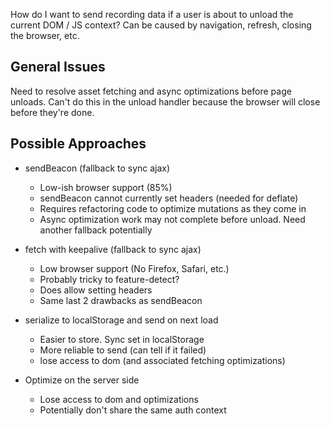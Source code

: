 How do I want to send recording data if a user is about to unload the current DOM / JS context? Can be caused by navigation, refresh, closing the browser, etc.

## General Issues

Need to resolve asset fetching and async optimizations before page unloads. Can't do this in the unload handler because the browser will close before they're done.

## Possible Approaches

- sendBeacon (fallback to sync ajax)
    - Low-ish browser support (85%)
    - sendBeacon cannot currently set headers (needed for deflate)
    - Requires refactoring code to optimize mutations as they come in
    - Async optimization work may not complete before unload. Need another fallback potentially

- fetch with keepalive (fallback to sync ajax)
    - Low browser support (No Firefox, Safari, etc.)
    - Probably tricky to feature-detect?
    - Does allow setting headers
    - Same last 2 drawbacks as sendBeacon

- serialize to localStorage and send on next load
    - Easier to store. Sync set in localStorage
    - More reliable to send (can tell if it failed)
    - lose access to dom (and associated fetching optimizations)

 - Optimize on the server side
    - Lose access to dom and optimizations 
    - Potentially don't share the same auth context
    